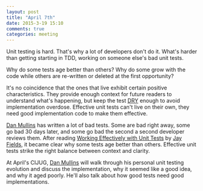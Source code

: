 ```yaml
---
layout: post
title: "April 7th"
date: 2015-3-19 15:10
comments: true
categories: meeting
---
```


Unit testing is hard. That's why a lot of developers don't do it. What's harder than getting starting in TDD, working on someone else's bad unit tests.

Why do some tests age better than others? Why do some grow with the code while others are re-written or deleted at the first opportunity?

It's no coincidence that the ones that live exhibit certain positive characteristics. They provide enough context for future readers to understand what's happening, but keep the test [DRY] enough to avoid implementation overdose. Effective unit tests can't live on their own, they need good implementation code to make them effective.

[Dan Mullins] has written a lot of bad tests. Some are bad right away, some go bad 30 days later, and some go bad the second a second developer reviews them. After reading [Working Effectively with Unit Tests] by [Jay Fields], it became clear why some tests age better than others. Effective unit tests strike the right balance between context and clarity.

At April's CIJUG, [Dan Mullins] will walk through his personal unit testing evolution and discuss the implementation, why it seemed like a good idea, and why it aged poorly. He'll also talk about how good tests need good implementations.

[Working Effectively with Unit Tests]: https://leanpub.com/wewut
[Jay Fields]: https://twitter.com/thejayfields
[Dan Mullins]: https://twitter.com/dmullins
[DRY]: http://en.wikipedia.org/wiki/Don%27t_repeat_yourself


